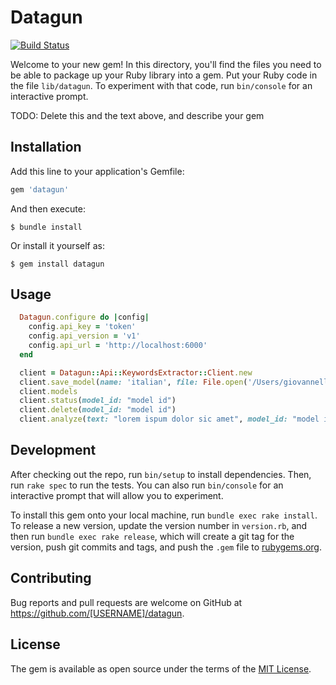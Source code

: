 # Datagun

[![Build Status](https://travis-ci.org/4forges/datagun.svg?branch=master)](https://travis-ci.org/4forges/datagun)

Welcome to your new gem! In this directory, you'll find the files you need to be able to package up your Ruby library into a gem. Put your Ruby code in the file `lib/datagun`. To experiment with that code, run `bin/console` for an interactive prompt.

TODO: Delete this and the text above, and describe your gem

## Installation

Add this line to your application's Gemfile:

```ruby
gem 'datagun'
```

And then execute:

    $ bundle install

Or install it yourself as:

    $ gem install datagun

## Usage

```ruby
  Datagun.configure do |config|
    config.api_key = 'token'
    config.api_version = 'v1'
    config.api_url = 'http://localhost:6000'
  end

  client = Datagun::Api::KeywordsExtractor::Client.new
  client.save_model(name: 'italian', file: File.open('/Users/giovannelli/Desktop/models/it.csv'))
  client.models
  client.status(model_id: "model id")
  client.delete(model_id: "model id")
  client.analyze(text: "lorem ispum dolor sic amet", model_id: "model id")
```

## Development

After checking out the repo, run `bin/setup` to install dependencies. Then, run `rake spec` to run the tests. You can also run `bin/console` for an interactive prompt that will allow you to experiment.

To install this gem onto your local machine, run `bundle exec rake install`. To release a new version, update the version number in `version.rb`, and then run `bundle exec rake release`, which will create a git tag for the version, push git commits and tags, and push the `.gem` file to [rubygems.org](https://rubygems.org).

## Contributing

Bug reports and pull requests are welcome on GitHub at https://github.com/[USERNAME]/datagun.


## License

The gem is available as open source under the terms of the [MIT License](https://opensource.org/licenses/MIT).
